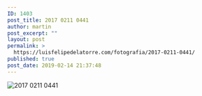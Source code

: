 ```yaml
---
ID: 1403
post_title: 2017 0211 0441
author: martin
post_excerpt: ""
layout: post
permalink: >
  https://luisfelipedelatorre.com/fotografia/2017-0211-0441/
published: true
post_date: 2019-02-14 21:37:48
---
```

<p><img src="https://luisfelipedelatorre.com/wp-content/uploads/2019/02/2017-0211-0441-1024x678.jpg" alt="2017 0211 0441"/></p>